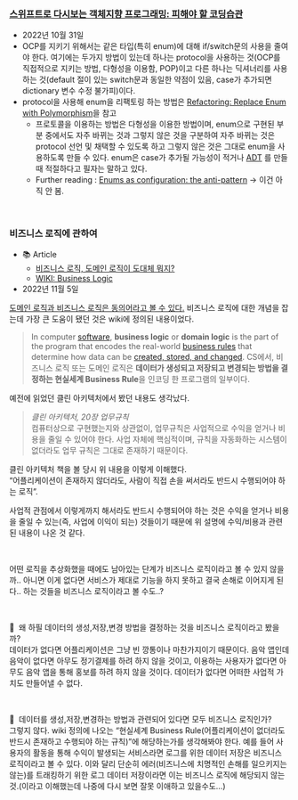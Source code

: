 ### [스위프트로 다시보는 객체지향 프로그래밍: 피해야 할 코딩습관](https://soojin.ro/blog/solid-principles-in-swift)
- 2022년 10월 31일
- OCP를 지키기 위해서는 같은 타입(특히 enum)에 대해 if/switch문의 사용을 줄여야 한다. 여기에는 두가지 방법이 있는데 하나는 protocol을 사용하는 것(OCP를 직접적으로 지키는 방법, 다형성을 이용함, POP)이고 다른 하나는 딕셔너리를 사용하는 것(default 절이 있는 switch문과 동일한 약점이 있음, case가 추가되면 dictionary 변수 수정 불가피)이다. 
- protocol을 사용해 enum을 리팩토링 하는 방법은 [Refactoring: Replace Enum with Polymorphism](https://www.jessesquires.com/blog/2016/07/31/enums-as-configs/)을 참고
    - 프로토콜을 이용하는 방법은 다형성을 이용한 방법이며, enum으로 구현된 부분 중에서도 자주 바뀌는 것과 그렇지 않은 것을 구분하여 자주 바뀌는 것은 protocol 선언 및 채택할 수 있도록 하고 그렇지 않은 것은 그대로 enum을 사용하도록 만들 수 있다. enum은 case가 추가될 가능성이 적거나 [ADT](https://en.wikipedia.org/wiki/Abstract_data_type) 를 만들때 적절하다고 필자는 말하고 있다.
    - Further reading : [Enums as configuration: the anti-pattern](https://www.jessesquires.com/blog/2016/07/31/enums-as-configs/) -> 이건 아직 안 봄.

<br>

### 비즈니스 로직에 관하여
- 📚 Article
    - [비즈니스 로직, 도메인 로직이 도대체 뭐지?](https://velog.io/@eddy_song/domain-logic#%EC%9D%B4-%EC%BD%94%EB%93%9C%EB%8A%94-%ED%98%84%EC%8B%A4-%EB%AC%B8%EC%A0%9C%EC%97%90-%EB%8C%80%ED%95%9C-%EC%9D%98%EC%82%AC%EA%B2%B0%EC%A0%95%EC%9D%84-%ED%95%98%EA%B3%A0-%EC%9E%88%EB%8A%94%EA%B0%80)
    - [WIKI: Business Logic](https://en.wikipedia.org/wiki/Business_logic)
- 2022년 11월 5일

[도메인 로직과 비즈니스 로직은 동의어라고 볼 수 있다.](https://enterprisecraftsmanship.com/posts/what-is-domain-logic/) 비즈니스 로직에 대한 개념을 잡는데 가장 큰 도움이 됐던 것은 wiki에 정의된 내용이었다.

> In computer [software](https://en.wikipedia.org/wiki/Software), **business logic** or **domain logic** is the part of the program that encodes the real-world [business rules](https://en.wikipedia.org/wiki/Business_rule) that determine how data can be [created, stored, and changed](https://en.wikipedia.org/wiki/Create,_read,_update_and_delete).
CS에서, 비즈니스 로직 또는 도메인 로직은 **데이터가 생성되고 저장되고 변경되는 방법을 결정하는 현실세계 Business Rule**을 인코딩 한 프로그램의 일부이다.
> 

예전에 읽었던 클린 아키텍처에서 봤던 내용도 생각났다.

> *클린 아키텍처, 20장 업무규칙*<br>
컴퓨터상으로 구현했는지와 상관없이, 업무규칙은 사업적으로 수익을 얻거나 비용을 줄일 수 있어야 한다.
사업 자체에 핵심적이며, 규칙을 자동화하는 시스템이 없더라도 업무 규칙은 그대로 존재하기 때문이다.
> 

클린 아키텍처 책을 볼 당시 위 내용을 이렇게 이해했다. <br>
“어플리케이션이 존재하지 않더라도, 사람이 직접 손을 써서라도 반드시 수행되어야 하는 로직”. 

사업적 관점에서 이렇게까지 해서라도 반드시 수행되어야 하는 것은 수익을 얻거나 비용을 줄일 수 있는(즉, 사업에 이익이 되는) 것들이기 때문에 위 설명에 수익/비용과 관련된 내용이 나온 것 같다.

<br>

어떤 로직을 추상화했을 때에도 남아있는 단계가 비즈니스 로직이라고 볼 수 있지 않을까.. 아니면 이게 없다면 서비스가 제대로 기능을 하지 못하고 결국 손해로 이어지게 된다.. 하는 것들을 비즈니스 로직이라고 볼 수도..?

<br>

🤔  왜 하필 데이터의 생성,저장,변경 방법을 결정하는 것을 비즈니스 로직이라고 봤을까?<br>
데이터가 없다면 어플리케이션은 그냥 빈 깡통이나 마찬가지이기 때문이다. 음악 앱인데 음악이 없다면 아무도 정기결제를 하려 하지 않을 것이고, 이용하는 사용자가 없다면 아무도 음악 앱을 통해 홍보를 하려 하지 않을 것이다. 데이터가 없다면 어떠한 사업적 가치도 만들어낼 수 없다.

<br>

🤔  데이터를 생성,저장,변경하는 방법과 관련되어 있다면 모두 비즈니스 로직인가?<br>
그렇지 않다. wiki 정의에 나오는 “현실세계 Business Rule(어플리케이션이 없더라도 반드시 존재하고 수행되야 하는 규칙)”에 해당하는가를 생각해봐야 한다.
예를 들어 사용자의 활동을 통해 수익이 발생되는 서비스라면 로그를 위한 데이터 저장은 비즈니스 로직이라고 볼 수 있다. 이와 달리 단순히 에러(비즈니스에 치명적인 손해를 일으키지는 않는)를 트래킹하기 위한 로그 데이터 저장이라면 이는 비즈니스 로직에 해당되지 않는 것.(이라고 이해했는데 나중에 다시 보면 잘못 이애하고 있을수도…)